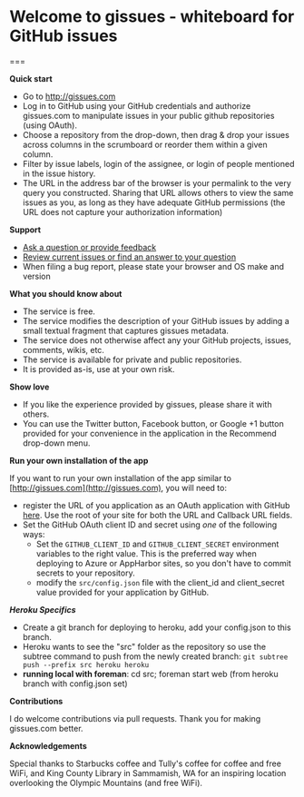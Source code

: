 # Welcome to gissues - whiteboard for GitHub issues
===

**Quick start**

- Go to http://gissues.com
- Log in to GitHub using your GitHub credentials and authorize gissues.com to manipulate issues in your public github repositories (using OAuth).
- Choose a repository from the drop-down, then drag & drop your issues across columns in the scrumboard or reorder them within a given column.
- Filter by issue labels, login of the assignee, or login of people mentioned in the issue history.
- The URL in the address bar of the browser is your permalink to the very query you constructed. Sharing that URL allows others to view the same issues as you, as long as they have adequate GitHub permissions (the URL does not capture your authorization information)

**Support**

- [Ask a question or provide feedback](https://github.com/tjanczuk/gissues/issues/new)
- [Review current issues or find an answer to your question](https://github.com/tjanczuk/gissues/issues)
- When filing a bug report, please state your browser and OS make and version

**What you should know about**

- The service is free. 
- The service modifies the description of your GitHub issues by adding a small textual fragment that captures gissues metadata. 
- The service does not otherwise affect any your GitHub projects, issues, comments, wikis, etc. 
- The service is available for private and public repositories.
- It is provided as-is, use at your own risk. 

**Show love**

- If you like the experience provided by gissues, please share it with others.
- You can use the Twitter button, Facebook button, or Google +1 button provided for your convenience in the application in the Recommend drop-down menu.

**Run your own installation of the app**

If you want to run your own installation of the app similar to [http://gissues.com](http://gissues.com), you will need to:

- register the URL of you application as an OAuth application with GitHub [here](https://github.com/settings/applications/new). Use the root of your site for both the URL and Callback URL fields.
- Set the GitHub OAuth client ID and secret using *one* of the following ways:
  - Set the `GITHUB_CLIENT_ID` and `GITHUB_CLIENT_SECRET` environment variables to the right value. This is the preferred way when deploying to Azure or AppHarbor sites, so you don't have to commit secrets to your repository.
  - modify the `src/config.json` file with the client_id and client_secret value provided for your application by GitHub.

***Heroku Specifics***

- Create a git branch for deploying to heroku, add your config.json to this branch.
- Heroku wants to see the "src" folder as the repository so use the subtree command to push from the newly created branch: `git subtree push --prefix src heroku heroku` 
- **running local with foreman**: cd src; foreman start web (from heroku branch with config.json set) 


**Contributions**

I do welcome contributions via pull requests. Thank you for making gissues.com better.

**Acknowledgements**

Special thanks to Starbucks coffee and Tully's coffee for coffee and free WiFi, and King County Library in Sammamish, WA for an inspiring location overlooking the Olympic Mountains (and free WiFi). 